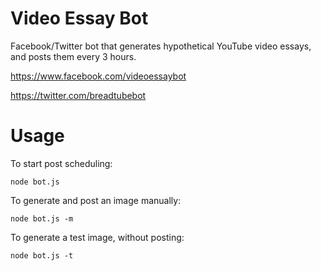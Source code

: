 # Video Essay Bot
Facebook/Twitter bot that generates hypothetical YouTube video essays, and posts them every 3 hours.

https://www.facebook.com/videoessaybot

https://twitter.com/breadtubebot

# Usage
To start post scheduling:
```
node bot.js
```
To generate and post an image manually: 
```
node bot.js -m
```
To generate a test image, without posting:
```
node bot.js -t
```
